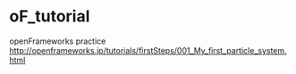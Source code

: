 # oF_tutorial
openFrameworks practice
http://openframeworks.jp/tutorials/firstSteps/001_My_first_particle_system.html
